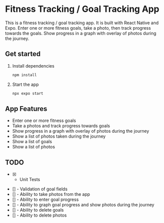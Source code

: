 # Fitness Tracking / Goal Tracking App

This is a fitness tracking / goal tracking app. It is built with React Native and Expo. Enter one or more fitness goals, take a photo, then track progress towards the goals. Show progress in a graph with overlay of photos during the journey.

## Get started

1. Install dependencies

   ```bash
   npm install
   ```

2. Start the app

   ```bash
   npx expo start
   ```

## App Features

- Enter one or more fitness goals
- Take a photos and track progress towards goals
- Show progress in a graph with overlay of photos during the journey
- Show a list of photos taken during the journey
- Show a list of goals
- Show a list of photos

## TODO

- [x] - Unit Tests
- [] - Validation of goal fields
- [] - Ability to take photos from the app
- [] - Ability to enter goal progress
- [] - Ability to graph goal progress and show photos during the journey
- [] - Ability to delete goals
- [] - Ability to delete photos
